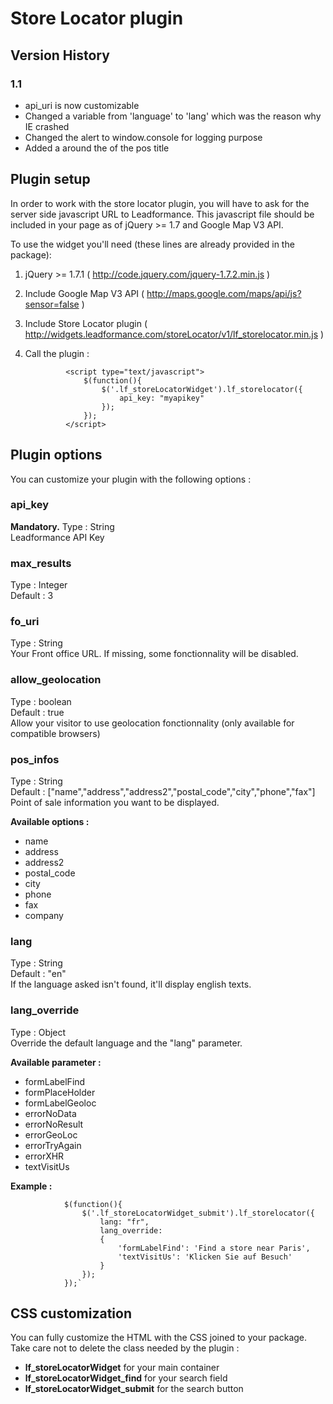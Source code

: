 Store Locator plugin
====================

Version History
--------------------------------------

### 1.1 ###
- api_uri is now customizable
- Changed a variable from 'language' to 'lang' which was the reason why IE crashed 
- Changed the alert to window.console for logging purpose
- Added a around the <span> of the pos title

Plugin setup
--------------------------------------

In order to work with the store locator plugin, you will have to ask for the server side javascript URL to Leadformance. This javascript file should be included in your page as of jQuery >= 1.7 and Google Map V3 API.

To use the widget you'll need (these lines are already provided in the package): 
1. jQuery >= 1.7.1 ( http://code.jquery.com/jquery-1.7.2.min.js )
2. Include Google Map V3 API ( http://maps.google.com/maps/api/js?sensor=false )
3. Include Store Locator plugin ( http://widgets.leadformance.com/storeLocator/v1/lf_storelocator.min.js )
4. Call the plugin :

				<script type="text/javascript">  
					$(function(){  
						$('.lf_storeLocatorWidget').lf_storelocator({  
							api_key: "myapikey"  
						});  
					});  
				</script>


Plugin options
--------------------------------------

You can customize your plugin with the following options : 

### api_key ###
**Mandatory.**
Type : String  
Leadformance API Key

### max_results ###
Type : Integer  
Default : 3  

### fo_uri ###
Type : String  
Your Front office URL. If missing, some fonctionnality will be disabled.  

### allow_geolocation ###
Type : boolean  
Default : true  
Allow your visitor to use geolocation fonctionnality (only available for compatible browsers)  

### pos_infos ###
Type : String  
Default : ["name","address","address2","postal_code","city","phone","fax"]  
Point of sale information you want to be displayed.

**Available options :**

* name
* address
* address2
* postal_code
* city
* phone
* fax
* company

### lang ###
Type : String  
Default : "en"  
If the language asked isn't found, it'll display english texts.  

### lang_override ###
Type : Object  
Override the default language and the "lang" parameter.   

**Available parameter :**

* formLabelFind
* formPlaceHolder
* formLabelGeoloc
* errorNoData
* errorNoResult
* errorGeoLoc
* errorTryAgain
* errorXHR
* textVisitUs
		
**Example :**

				$(function(){  
					$('.lf_storeLocatorWidget_submit').lf_storelocator({  
						lang: "fr",  
						lang_override:  
						{  
							'formLabelFind': 'Find a store near Paris',  
							'textVisitUs': 'Klicken Sie auf Besuch'  
						}  
					});  
				});`  

CSS customization
--------------------------------------

You can fully customize the HTML with the CSS joined to your package. Take care not to delete the class needed by the plugin : 

* **lf_storeLocatorWidget** for your main container
* **lf_storeLocatorWidget_find** for your search field
* **lf_storeLocatorWidget_submit** for the search button

